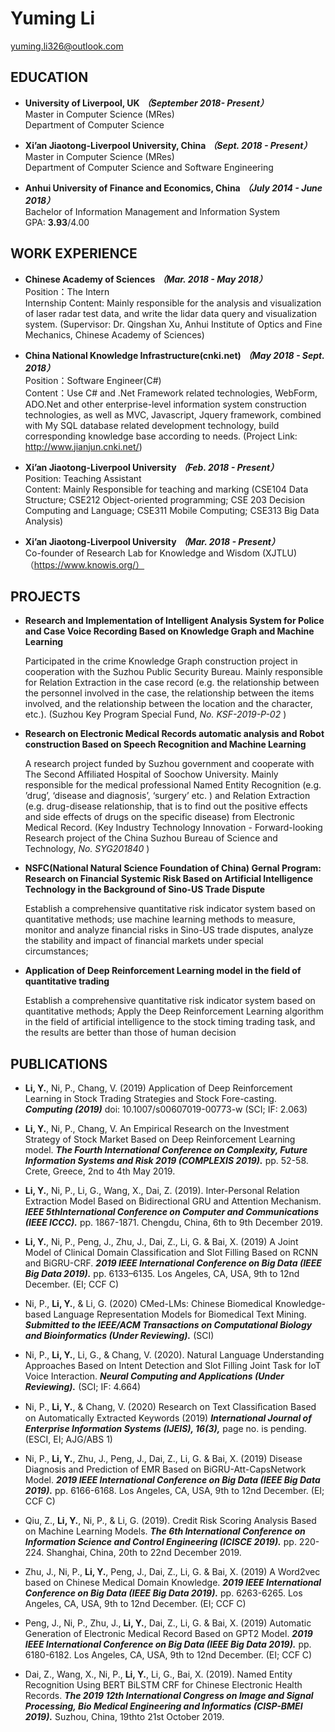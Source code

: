 # Yuming Li
yuming.li326@outlook.com

## EDUCATION
- **University of Liverpool, UK** ***（September 2018- Present）***  
Master in Computer Science (MRes)  
Department of Computer Science

- **Xi’an Jiaotong-Liverpool University, China**  ***（Sept. 2018 - Present）***   
Master in Computer Science (MRes)  
Department of Computer Science and Software Engineering

- **Anhui University of Finance and Economics, China** ***（July 2014 - June 2018）***  
Bachelor of Information Management and Information System  
GPA: **3.93**/4.00

## WORK EXPERIENCE
- **Chinese Academy of Sciences** ***（Mar. 2018 - May 2018）***  
Position：The Intern  
Internship Content: Mainly responsible for the analysis and visualization of laser radar test data, and write the lidar data
query and visualization system.
(Supervisor: Dr. Qingshan Xu, Anhui Institute of Optics and Fine Mechanics, Chinese Academy of Sciences)

- **China National Knowledge Infrastructure(cnki.net)** ***（May 2018 - Sept. 2018）***  
Position：Software Engineer(C#)  
Content：Use C# and .Net Framework related technologies, WebForm, ADO.Net and other enterprise-level information system construction technologies, as well as MVC, Javascript, Jquery framework, combined with My SQL database related development technology, build corresponding knowledge base according to needs.
(Project Link: http://www.jianjun.cnki.net/)

- **Xi’an Jiaotong-Liverpool University**  ***（Feb. 2018 - Present）***  
Position: Teaching Assistant  
Content: Mainly Responsible for teaching and marking (CSE104 Data Structure; CSE212 Object-oriented programming; CSE 203 Decision Computing and Language; CSE311 Mobile Computing; CSE313 Big Data Analysis)

- **Xi’an Jiaotong-Liverpool University**  ***（Mar. 2018 - Present）***  
Co-founder of Research Lab for Knowledge and Wisdom (XJTLU) （https://www.knowis.org/）

## PROJECTS
- **Research and Implementation of Intelligent Analysis System for Police and Case Voice Recording Based on Knowledge Graph and Machine Learning** 
  
  Participated in the crime Knowledge Graph construction project in cooperation with the Suzhou Public Security Bureau. Mainly responsible for Relation Extraction in the case record (e.g. the relationship between the personnel involved in the case, the relationship between the items involved, and the relationship between the location and the character, etc.).    (Suzhou Key Program Special Fund, *No. KSF-2019-P-02* )
- **Research on Electronic Medical Records automatic analysis and Robot construction Based on Speech Recognition and Machine Learning**  
  
  A research project funded by Suzhou government and cooperate with The Second Affiliated Hospital of Soochow University. Mainly responsible for the medical professional Named Entity Recognition (e.g. ’drug’, ‘disease and diagnosis’, ‘surgery’ etc. ) and Relation Extraction (e.g. drug-disease relationship, that is to find out the positive effects and side effects of drugs on the specific  disease) from Electronic Medical Record.
 (Key Industry Technology Innovation - Forward-looking Research project of the China Suzhou Bureau of Science and Technology, *No. SYG201840* ) 

- **NSFC(National Natural Science Foundation of China) Gernal Program: Research on Financial Systemic Risk Based on Artificial Intelligence Technology in the Background of Sino-US Trade Dispute**  

  Establish a comprehensive quantitative risk indicator system based on quantitative methods; use machine learning methods to measure, monitor and analyze financial risks in Sino-US trade disputes, analyze the stability and impact of financial markets under special circumstances;

- **Application of Deep Reinforcement Learning model in the field of quantitative trading**  

  Establish a comprehensive quantitative risk indicator system based on quantitative methods; Apply the Deep Reinforcement Learning algorithm in the field of artificial intelligence to the stock timing trading task, and the results are better than those of human decision

## PUBLICATIONS
- **Li, Y.**, Ni, P., Chang, V. (2019) Application of Deep Reinforcement Learning in Stock Trading Strategies and Stock Fore-casting. ***Computing (2019)*** doi: 10.1007/s00607019-00773-w  (SCI; IF: 2.063)

- **Li, Y.**, Ni, P., Chang, V. An Empirical Research on the Investment Strategy of Stock Market Based on Deep Reinforcement Learning model. ***The Fourth International Conference on Complexity, Future Information Systems and Risk 2019 (COMPLEXIS 2019).*** pp. 52-58. Crete, Greece, 2nd to 4th May 2019. 
- **Li, Y.**, Ni, P., Li, G., Wang, X., Dai, Z. (2019).  Inter-Personal Relation Extraction Model Based on Bidirectional GRU and Attention Mechanism. ***IEEE 5thInternational Conference on Computer and Communications (IEEE ICCC).*** pp. 1867-1871.  Chengdu, China, 6th to 9th December 2019.

- **Li, Y.**, Ni, P., Peng, J., Zhu, J., Dai, Z., Li, G. & Bai, X. (2019) A Joint Model of Clinical Domain Classification and Slot Filling Based on RCNN and BiGRU-CRF. ***2019 IEEE International Conference on Big Data (IEEE Big Data 2019).*** pp. 6133–6135.  Los Angeles, CA, USA, 9th to 12nd December. (EI; CCF C)

- Ni, P., **Li, Y.**, & Li, G. (2020) CMed-LMs: Chinese Biomedical Knowledge-based Language Representation Models for Biomedical Text Mining. ***Submitted to the IEEE/ACM Transactions on Computational Biology and Bioinformatics (Under Reviewing).*** (SCI)

- Ni, P., **Li, Y.**, Li, G., & Chang, V. (2020). Natural Language Understanding Approaches Based on Intent Detection and Slot Filling Joint Task for IoT Voice Interaction. ***Neural Computing and Applications (Under Reviewing).*** (SCI; IF: 4.664)

- Ni, P., **Li, Y.**, & Chang, V. (2020) Research on Text Classiﬁcation Based on Automatically Extracted Keywords (2019) ***International Journal of Enterprise Information Systems (IJEIS), 16(3),*** page no. is pending. (ESCI, EI; AJG/ABS 1)

- Ni, P., **Li, Y.**, Zhu, J., Peng, J., Dai, Z., Li, G. & Bai, X. (2019) Disease Diagnosis and Prediction of EMR Based on BiGRU-Att-CapsNetwork Model. ***2019 IEEE International Conference on Big Data (IEEE Big Data 2019).*** pp. 6166-6168.  Los Angeles, CA, USA, 9th to 12nd December.  (EI; CCF C)

- Qiu, Z., **Li, Y.**, Ni, P., & Li, G. (2019). Credit Risk Scoring Analysis Based on Machine Learning Models. ***The 6th International Conference on Information Science and Control Engineering (ICISCE 2019).*** pp. 220-224.  Shanghai, China, 20th to 22nd December 2019.

- Zhu, J., Ni, P., **Li, Y.**, Peng, J., Dai, Z., Li, G. & Bai, X. (2019) A Word2vec based on Chinese Medical Domain Knowledge. ***2019 IEEE International Conference on Big Data (IEEE Big Data 2019).*** pp. 6263-6265.  Los Angeles, CA, USA, 9th to 12nd December. (EI; CCF C)

- Peng, J., Ni, P., Zhu, J., **Li, Y.**, Dai, Z., Li, G. & Bai, X. (2019) Automatic Generation of Electronic Medical Record Based on GPT2 Model. ***2019 IEEE International Conference on Big Data (IEEE Big Data 2019).*** pp. 6180-6182.  Los Angeles, CA, USA, 9th to 12nd December. (EI; CCF C)

- Dai, Z., Wang, X., Ni, P., **Li, Y.**, Li, G.,   Bai, X. (2019).  Named Entity Recognition Using BERT BiLSTM CRF for Chinese Electronic Health Records.  ***The 2019 12th International Congress on Image and Signal Processing, Bio Medical Engineering and Informatics (CISP-BMEI 2019).*** Suzhou, China, 19thto 21st October 2019.



